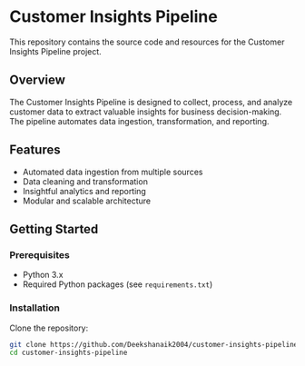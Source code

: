 # Customer Insights Pipeline

This repository contains the source code and resources for the Customer Insights Pipeline project.

## Overview

The Customer Insights Pipeline is designed to collect, process, and analyze customer data to extract valuable insights for business decision-making. The pipeline automates data ingestion, transformation, and reporting.

## Features

- Automated data ingestion from multiple sources
- Data cleaning and transformation
- Insightful analytics and reporting
- Modular and scalable architecture

## Getting Started

### Prerequisites

- Python 3.x
- Required Python packages (see `requirements.txt`)

### Installation

Clone the repository:

```bash
git clone https://github.com/Deekshanaik2004/customer-insights-pipeline.git
cd customer-insights-pipeline
